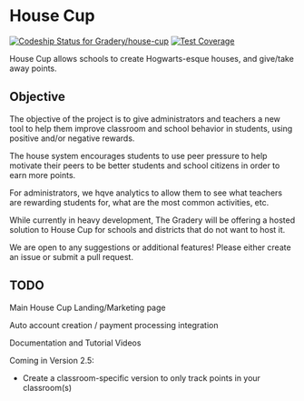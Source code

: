 # House Cup
[ ![Codeship Status for Gradery/house-cup](https://codeship.com/projects/ac696160-b557-0132-ad65-7279f6055769/status?branch=master)](https://codeship.com/projects/70737) [![Test Coverage](https://codeclimate.com/github/Gradery/house-cup/badges/coverage.svg)](https://codeclimate.com/github/Gradery/house-cup/coverage)

House Cup allows schools to create Hogwarts-esque houses, and give/take away points.

## Objective

The objective of the project is to give administrators and teachers a new tool to help them improve classroom and school behavior in students, using positive and/or negative rewards.

The house system encourages students to use peer pressure to help motivate their peers to be better students and school citizens in order to earn more points.

For administrators, we hqve analytics to allow them to see what teachers are rewarding students for, what are the most common activities, etc.

While currently in heavy development, The Gradery will be offering a hosted solution to House Cup for schools and districts that do not want to host it.

We are open to any suggestions or additional features! Please either create an issue or submit a pull request.

## TODO

Main House Cup Landing/Marketing page

Auto account creation / payment processing integration

Documentation and Tutorial Videos

Coming in Version 2.5:
* Create a classroom-specific version to only track points in your classroom(s)